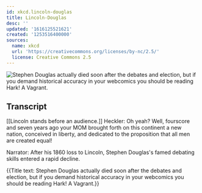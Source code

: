```yaml
---
id: xkcd.lincoln-douglas
title: Lincoln-Douglas
desc: ''
updated: '1616125521621'
created: '1253516400000'
sources:
  name: xkcd
  url: 'https://creativecommons.org/licenses/by-nc/2.5/'
  license: Creative Commons 2.5
---
```

![Stephen Douglas actually died soon after the debates and election, but if you demand historical accuracy in your webcomics you should be reading Hark! A Vagrant.](https://imgs.xkcd.com/comics/lincoln_douglas.png)

## Transcript
[[Lincoln stands before an audience.]]
Heckler: Oh yeah? Well, fourscore and seven years ago your MOM brought forth on this continent a new nation, conceived in liberty, and dedicated to the proposition that all men are created equal!

Narrator: After his 1860 loss to Lincoln, Stephen Douglas's famed debating skills entered a rapid decline.

{{Title text: Stephen Douglas actually died soon after the debates and election, but if you demand historical accuracy in your webcomics you should be reading Hark! A Vagrant.}}
